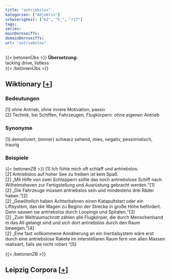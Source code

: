 ```yaml
---
title: "antriebslos"
kategorien: ["Adjektiv"]
schwierigkeit: ["k2", "h_", "r17"]
tags:
series:
mainDornseiffs:
domainDornseiffs:
url: "antriebslos"
---
```


{{< betonenÜbs >}}
**Übersetzung:**  
lacking drive, listless  
{{< /betonenÜbs >}}

## Wiktionary [[+](https://de.wiktionary.org/wiki/antriebslos)]

### Bedeutungen
[1] ohne Antrieb, ohne innere Motivation, passiv  
[2] Technik, bei Schiffen, Fahrzeugen, Flugkörpern: ohne eigenen Antrieb  

### Synonyme
[1] demotiviert, (immer) schwarz sehend, mies, negativ, pessimistisch, traurig  

### Beispiele
{{< betonenZB >}}
[1] Ich fühle mich oft schlaff und antriebslos.  
[2] Antriebslos auf hoher See zu treiben ist kein Spaß.  
[2] „Mit Hilfe von zwei Schleppern sollte das noch antriebslose Schiff nach Wilhelmshaven zur Fertigstellung und Ausrüstung gebracht werden.“[1]  
[2] „Die Fahrzeuge müssen antriebslos sein und mindestens drei Räder haben.“[2]  
[2] „Gewöhnlich haben Achterbahnen einen Katapultstart oder ein Liftsystem, das die Wagen zu Beginn der Strecke in große Höhe befördert. Dann sausen sie antriebslos durch Loopings und Spiralen.“[3]  
[2] „Zum Weltraumschrott zählen alle Flugkörper, die durch Menschenhand in das All gelangt sind und sich dort antriebslos durch den Raum bewegen.“[4]  
[2] „Eine fast vollkommene Annäherung an ein Inertialsystem wäre erst durch eine antriebslose Rakete im interstellaren Raum fern von allen Massen realisiert, falls sie nicht rotiert.“[5]  

{{< /betonenZB >}}

## Leipzig Corpora [[+](https://corpora.uni-leipzig.de/en/res?word=antriebslos&corpusId=deu_newscrawl-public_2018)]

